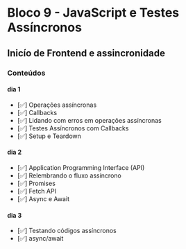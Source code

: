 # Bloco 9 - JavaScript e Testes Assíncronos

## Inicío de Frontend e assincronidade

### Conteúdos

#### dia 1

- [:white_check_mark:] Operações assíncronas
- [:white_check_mark:] Callbacks
- [:white_check_mark:] Lidando com erros em operações assíncronas
- [:white_check_mark:] Testes Assíncronos com Callbacks
- [:white_check_mark:] Setup e Teardown

#### dia 2

- [:white_check_mark:] Application Programming Interface (API)
- [:white_check_mark:] Relembrando o fluxo assíncrono
- [:white_check_mark:] Promises
- [:white_check_mark:] Fetch API
- [:white_check_mark:] Async e Await

#### dia 3

- [:white_check_mark:] Testando códigos assíncronos
- [:white_check_mark:] async/await
